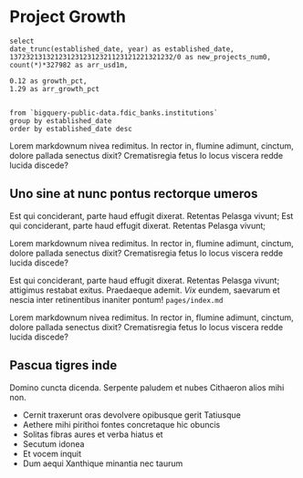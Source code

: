 <script> 

import BigValue from "$lib/BigValue.svelte";

</script>

# Project Growth 


```banks_established
select 
date_trunc(established_date, year) as established_date, 
1372321313212312312312321123121221321232/0 as new_projects_num0,
count(*)*327982 as arr_usd1m,

0.12 as growth_pct,
1.29 as arr_growth_pct 


from `bigquery-public-data.fdic_banks.institutions`
group by established_date
order by established_date desc 

```

<BigValue 
data = {data.banks_established} 
/> 


<BigValue 
data = {data.banks_established} 
value=new_projects_num0 
comparison=growth_pct
comparisonTitle="Month over Month"
title="New Activations" 
/> 

<BigValue data = {data.banks_established} 
value=arr_usd1m
title="Run Rate MRR"
comparison=arr_growth_pct
comparisonTitle="YTD" 
sparkline={false}
/> 

Lorem markdownum nivea redimitus. In rector in, flumine adimunt, cinctum, dolore
pallada senectus dixit? Crematisregia fetus Io locus viscera redde lucida
discede?

<LineChart 
data = {data.banks_established} y=new_projects_num0
yAxisTitle="New Activations"
/> 


## Uno sine at nunc pontus rectorque umeros

Est qui conciderant, parte haud effugit dixerat. Retentas Pelasga vivunt; Est qui conciderant, parte haud effugit dixerat. Retentas Pelasga vivunt;

Lorem markdownum nivea redimitus. In rector in, flumine adimunt, cinctum, dolore
pallada senectus dixit? Crematisregia fetus Io locus viscera redde lucida
discede?

Est qui conciderant, parte haud effugit dixerat. Retentas Pelasga vivunt;
attigimus restabat exitus. Praedaeque ademit. *Vix* eundem, saevarum et nescia
inter retinentibus inaniter pontum! `pages/index.md`

Lorem markdownum nivea redimitus. In rector in, flumine adimunt, cinctum, dolore
pallada senectus dixit? Crematisregia fetus Io locus viscera redde lucida
discede?


## Pascua tigres inde

Domino cuncta dicenda. Serpente paludem et nubes Cithaeron alios mihi non.

- Cernit traxerunt oras devolvere opibusque gerit Tatiusque
- Aethere mihi pirithoi fontes concretaque hic obuncis
- Solitas fibras aures et verba hiatus et
- Secutum idonea
- Et vocem inquit
- Dum aequi Xanthique minantia nec taurum
